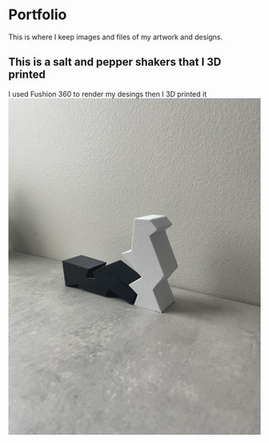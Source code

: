 # Portfolio
This is where I keep images and files of my artwork and designs.
## This is a salt and pepper shakers that I 3D printed
I used Fushion 360 to render my desings then I 3D printed it
<img src="salt and pepper.jpeg">
